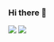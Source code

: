 ### Hi there 👋

<img src="https://github-readme-stats.vercel.app/api?username=AALKANEE&show_icons=true&theme=dark" />
<img src="https://github-readme-stats.vercel.app/api/top-langs/?username=AALKANEE&hide_progress=true"/>
